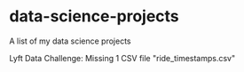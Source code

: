 # data-science-projects
A list of my data science projects 

Lyft Data Challenge: Missing 1 CSV file "ride_timestamps.csv"

